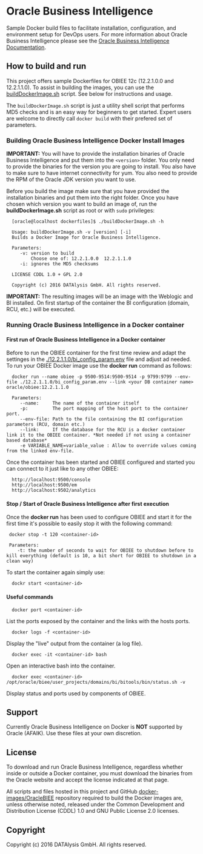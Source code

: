 Oracle Business Intelligence
===============
Sample Docker build files to facilitate installation, configuration, and environment setup for DevOps users. For more information about Oracle Business Intelligence please see the [Oracle Business Intelligence Documentation](http://docs.oracle.com/middleware/12211/index.html).

## How to build and run
This project offers sample Dockerfiles for OBIEE 12c (12.2.1.0.0 and 12.2.1.1.0). To assist in building the images, you can use the [buildDockerImage.sh](buildDockerImage.sh) script. See below for instructions and usage.

The `buildDockerImage.sh` script is just a utility shell script that performs MD5 checks and is an easy way for beginners to get started. Expert users are welcome to directly call `docker build` with their prefered set of parameters.

### Building Oracle Business Intelligence Docker Install Images
**IMPORTANT:** You will have to provide the installation binaries of Oracle Business Intelligence and put them into the `<version>` folder. You only need to provide the binaries for the version you are going to install. You also have to make sure to have internet connectivity for yum. You also need to provide the RPM of the Oracle JDK version you want to use.

Before you build the image make sure that you have provided the installation binaries and put them into the right folder. Once you have chosen which version you want to build an image of, run the **buildDockerImage.sh** script as root or with `sudo` privileges:
```
  [oracle@localhost dockerfiles]$ ./buildDockerImage.sh -h
  
  Usage: buildDockerImage.sh -v [version] [-i]
  Builds a Docker Image for Oracle Business Intelligence.
  
  Parameters:
     -v: version to build
         Choose one of: 12.2.1.0.0  12.2.1.1.0
     -i: ignores the MD5 checksums
  
  LICENSE CDDL 1.0 + GPL 2.0
  
  Copyright (c) 2016 DATAlysis GmbH. All rights reserved.
```
**IMPORTANT:** The resulting images will be an image with the Weblogic and BI installed. On first startup of the container the BI configuration (domain, RCU, etc.) will be executed.

### Running Oracle Business Intelligence in a Docker container

#### First run of Oracle Business Intelligence in a Docker container
Before to run the OBIEE container for the first time review and adapt the settinges in the [./12.2.1.1.0/bi_config_param.env](./12.2.1.1.0/bi_config_param.env) file and adjust ad needed.
To run your OBIEE Docker image use the **docker run** command as follows:
```
  docker run --name obiee -p 9500-9514:9500-9514 -p 9799:9799 --env-file ./12.2.1.1.0/bi_config_param.env --link <your DB container name> oracle/obiee:12.2.1.1.0
  
  Parameters:
     --name:     The name of the container itself
     -p:         The port mapping of the host port to the container port.
     --env-file: Path to the file containing the BI configuration parameters (RCU, domain etc.)
     --link:     If the database for the RCU is a docker container link it to the OBIEE container. *Not needed if not using a container based database*
     -e VARIABLE_NAME=variable_value : Allow to override values coming from the linked env-file.
``` 
Once the container has been started and OBIEE configured and started you can connect to it just like to any other OBIEE:
```
  http://localhost:9500/console
  http://localhost:9500/em
  http://localhost:9502/analytics
```

#### Stop / Start of Oracle Business Intelligence after first execution
Once the **docker run** has been used to configure OBIEE and start it for the first time it's possible to easily stop it with the following command:
```
 docker stop -t 120 <container-id>
 
 Parameters:
    -t: the number of seconds to wait for OBIEE to shutdown before to kill everything (default is 10, a bit short for OBIEE to shutdown in a clean way)
```
To start the container again simply use:
```
  dockr start <container-id>
```

#### Useful commands
```
  docker port <container-id>
```
List the ports exposed by the container and the links with the hosts ports.
```
  docker logs -f <container-id>
```
Display the "live" output from the container (a log file).
```
  docker exec -it <container-id> bash
```
Open an interactive bash into the container.
```
  docker exec <container-id> /opt/oracle/biee/user_projects/domains/bi/bitools/bin/status.sh -v
```
Display status and ports used by components of OBIEE.

## Support
Currently Oracle Business Intelligence on Docker is **NOT** supported by Oracle (AFAIK). Use these files at your own discretion.

## License
To download and run Oracle Business Intelligence, regardless whether inside or outside a Docker container, you must download the binaries from the Oracle website and accept the license indicated at that page.

All scripts and files hosted in this project and GitHub [docker-images/OracleBIEE](./) repository required to build the Docker images are, unless otherwise noted, released under the Common Development and Distribution License (CDDL) 1.0 and GNU Public License 2.0 licenses.

## Copyright
Copyright (c) 2016 DATAlysis GmbH. All rights reserved.
